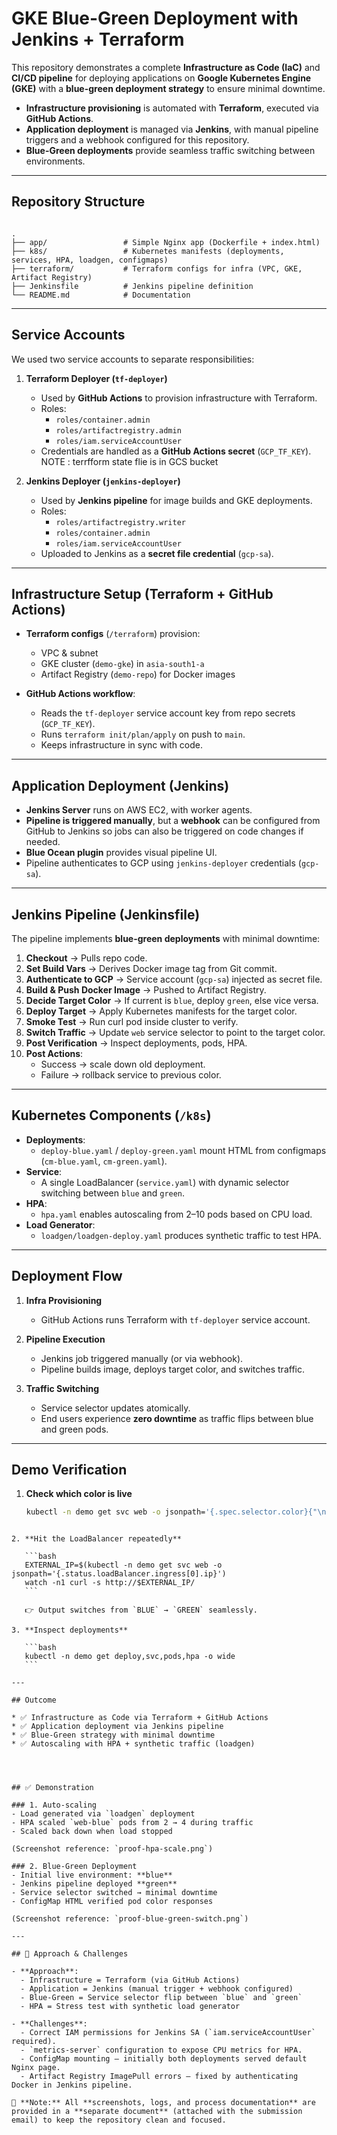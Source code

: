 
# GKE Blue-Green Deployment with Jenkins + Terraform

This repository demonstrates a complete **Infrastructure as Code (IaC)** and **CI/CD pipeline** for deploying applications on **Google Kubernetes Engine (GKE)** with a **blue-green deployment strategy** to ensure minimal downtime.

- **Infrastructure provisioning** is automated with **Terraform**, executed via **GitHub Actions**.  
- **Application deployment** is managed via **Jenkins**, with manual pipeline triggers and a webhook configured for this repository.  
- **Blue-Green deployments** provide seamless traffic switching between environments.  

---

## Repository Structure

```

.
├── app/                 # Simple Nginx app (Dockerfile + index.html)
├── k8s/                 # Kubernetes manifests (deployments, services, HPA, loadgen, configmaps)
├── terraform/           # Terraform configs for infra (VPC, GKE, Artifact Registry)
├── Jenkinsfile          # Jenkins pipeline definition
└── README.md            # Documentation

````

---

## Service Accounts

We used two service accounts to separate responsibilities:

1. **Terraform Deployer (`tf-deployer`)**
   - Used by **GitHub Actions** to provision infrastructure with Terraform.
   - Roles:
     - `roles/container.admin`
     - `roles/artifactregistry.admin`
     - `roles/iam.serviceAccountUser`
   - Credentials are handled as a **GitHub Actions secret** (`GCP_TF_KEY`).
   NOTE : terrfform state flie is in GCS bucket 

2. **Jenkins Deployer (`jenkins-deployer`)**
   - Used by **Jenkins pipeline** for image builds and GKE deployments.
   - Roles:
     - `roles/artifactregistry.writer`
     - `roles/container.admin`
     - `roles/iam.serviceAccountUser`
   - Uploaded to Jenkins as a **secret file credential** (`gcp-sa`).

---

## Infrastructure Setup (Terraform + GitHub Actions)

- **Terraform configs** (`/terraform`) provision:
  - VPC & subnet
  - GKE cluster (`demo-gke`) in `asia-south1-a`
  - Artifact Registry (`demo-repo`) for Docker images

- **GitHub Actions workflow**:
  - Reads the `tf-deployer` service account key from repo secrets (`GCP_TF_KEY`).
  - Runs `terraform init/plan/apply` on push to `main`.
  - Keeps infrastructure in sync with code.

---

## Application Deployment (Jenkins)

- **Jenkins Server** runs on AWS EC2, with worker agents.  
- **Pipeline is triggered manually**, but a **webhook** can be configured from GitHub to Jenkins so jobs can also be triggered on code changes if needed.  
- **Blue Ocean plugin** provides visual pipeline UI.  
- Pipeline authenticates to GCP using `jenkins-deployer` credentials (`gcp-sa`).  

---

## Jenkins Pipeline (Jenkinsfile)

The pipeline implements **blue-green deployments** with minimal downtime:

1. **Checkout** → Pulls repo code.  
2. **Set Build Vars** → Derives Docker image tag from Git commit.  
3. **Authenticate to GCP** → Service account (`gcp-sa`) injected as secret file.  
4. **Build & Push Docker Image** → Pushed to Artifact Registry.  
5. **Decide Target Color** → If current is `blue`, deploy `green`, else vice versa.  
6. **Deploy Target** → Apply Kubernetes manifests for the target color.  
7. **Smoke Test** → Run curl pod inside cluster to verify.  
8. **Switch Traffic** → Update `web` service selector to point to the target color.  
9. **Post Verification** → Inspect deployments, pods, HPA.  
10. **Post Actions**:  
    - Success → scale down old deployment.  
    - Failure → rollback service to previous color.  

---

## Kubernetes Components (`/k8s`)

- **Deployments**:  
  - `deploy-blue.yaml` / `deploy-green.yaml` mount HTML from configmaps (`cm-blue.yaml`, `cm-green.yaml`).  
- **Service**:  
  - A single LoadBalancer (`service.yaml`) with dynamic selector switching between `blue` and `green`.  
- **HPA**:  
  - `hpa.yaml` enables autoscaling from 2–10 pods based on CPU load.  
- **Load Generator**:  
  - `loadgen/loadgen-deploy.yaml` produces synthetic traffic to test HPA.  

---

## Deployment Flow

1. **Infra Provisioning**  
   - GitHub Actions runs Terraform with `tf-deployer` service account.  

2. **Pipeline Execution**  
   - Jenkins job triggered manually (or via webhook).  
   - Pipeline builds image, deploys target color, and switches traffic.  

3. **Traffic Switching**  
   - Service selector updates atomically.  
   - End users experience **zero downtime** as traffic flips between blue and green pods.  

---

## Demo Verification

1. **Check which color is live**
   ```bash
   kubectl -n demo get svc web -o jsonpath='{.spec.selector.color}{"\n"}'
````

2. **Hit the LoadBalancer repeatedly**

   ```bash
   EXTERNAL_IP=$(kubectl -n demo get svc web -o jsonpath='{.status.loadBalancer.ingress[0].ip}')
   watch -n1 curl -s http://$EXTERNAL_IP/
   ```

   👉 Output switches from `BLUE` → `GREEN` seamlessly.

3. **Inspect deployments**

   ```bash
   kubectl -n demo get deploy,svc,pods,hpa -o wide
   ```

---

## Outcome

* ✅ Infrastructure as Code via Terraform + GitHub Actions
* ✅ Application deployment via Jenkins pipeline
* ✅ Blue-Green strategy with minimal downtime
* ✅ Autoscaling with HPA + synthetic traffic (loadgen)




## ✅ Demonstration

### 1. Auto-scaling
- Load generated via `loadgen` deployment  
- HPA scaled `web-blue` pods from 2 → 4 during traffic  
- Scaled back down when load stopped  

(Screenshot reference: `proof-hpa-scale.png`)  

### 2. Blue-Green Deployment
- Initial live environment: **blue**  
- Jenkins pipeline deployed **green**  
- Service selector switched → minimal downtime  
- ConfigMap HTML verified pod color responses  

(Screenshot reference: `proof-blue-green-switch.png`)  

---

## 🧩 Approach & Challenges

- **Approach**:  
  - Infrastructure = Terraform (via GitHub Actions)  
  - Application = Jenkins (manual trigger + webhook configured)  
  - Blue-Green = Service selector flip between `blue` and `green`  
  - HPA = Stress test with synthetic load generator  

- **Challenges**:  
  - Correct IAM permissions for Jenkins SA (`iam.serviceAccountUser` required).  
  - `metrics-server` configuration to expose CPU metrics for HPA.  
  - ConfigMap mounting — initially both deployments served default Nginx page.  
  - Artifact Registry ImagePull errors — fixed by authenticating Docker in Jenkins pipeline.  

📌 **Note:** All **screenshots, logs, and process documentation** are provided in a **separate document** (attached with the submission email) to keep the repository clean and focused.






